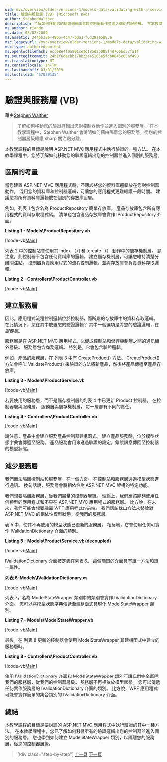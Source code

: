 ```yaml
---
uid: mvc/overview/older-versions-1/models-data/validating-with-a-service-layer-vb
title: 驗證與服務層 (VB) |Microsoft Docs
author: StephenWalther
description: 了解如何移動您的驗證邏輯出您對控制器動作並進入個別的服務層。 在本教學課程中，Stephen walther 將說明如何您...
ms.author: riande
ms.date: 03/02/2009
ms.assetid: 344bb38e-4965-4c47-bda1-f6d29ae5b83a
msc.legacyurl: /mvc/overview/older-versions-1/models-data/validating-with-a-service-layer-vb
msc.type: authoredcontent
ms.openlocfilehash: ecce8e4f0a901ce8c185d2b085f4d706bd57fa1f
ms.sourcegitcommit: 24b1f6decbb17bb22a45166e5fdb0845c65af498
ms.translationtype: MT
ms.contentlocale: zh-TW
ms.lasthandoff: 03/01/2019
ms.locfileid: "57029135"
---
```

<a name="validating-with-a-service-layer-vb"></a>驗證與服務層 (VB)
====================
藉由[Stephen Walther](https://github.com/StephenWalther)

> 了解如何移動您的驗證邏輯出您對控制器動作並進入個別的服務層。 在本教學課程中，Stephen Walther 會說明如何藉由隔離您的服務層，從您的控制器層級維護 sharp 關注點分離。


本教學課程的目標是說明 ASP.NET MVC 應用程式中執行驗證的一種方法。 在本教學課程中，您將了解如何移動您的驗證邏輯出您的控制器並進入個別的服務層。

## <a name="separating-concerns"></a>區隔的考量

當您建置 ASP.NET MVC 應用程式時，不應該將您的資料庫邏輯放在您對控制器動作。 混用您的資料庫和控制器邏輯，可讓您的應用程式更難維護一段時間。 建議您將所有資料庫邏輯放在個別的存放庫圖層。

例如，列表 1 包含名為 ProductRepository 簡單存放庫。 產品存放庫包含所有應用程式的資料存取程式碼。 清單也包含產品存放庫會實作 IProductRepository 介面。

**Listing 1 - Models\ProductRepository.vb**

[!code-vb[Main](validating-with-a-service-layer-vb/samples/sample1.vb)]

列表 2 中的控制站會使用其 index （）] 和 [create （） 動作中的儲存機制層。 請注意，此控制器不包含任何資料庫的邏輯。 建立儲存機制層，可讓您維持清楚分離關注點。 控制器負責應用程式的流程控制邏輯，並將存放庫會負責資料存取邏輯。

**Listing 2 - Controllers\ProductController.vb**

[!code-vb[Main](validating-with-a-service-layer-vb/samples/sample2.vb)]

## <a name="creating-a-service-layer"></a>建立服務層

因此，應用程式流程控制邏輯位於控制器，而所屬的存放庫中的資料存取邏輯。 在此情況下，您在其中放置您的驗證邏輯？ 其中一個選項是將您的驗證邏輯，在*服務層*。

服務層是在 ASP.NET MVC 應用程式，以促成控制站和儲存機制層之間的通訊額外層級。 服務層包含商務邏輯。 特別是，它會包含驗證邏輯。

例如，產品的服務層，在 列表 3 中有 CreateProduct() 方法。 CreateProduct() 方法會呼叫 ValidateProduct() 来驗證的方法將新產品，然後將產品傳遞至產品存放庫。

**Listing 3 - Models\ProductService.vb**

[!code-vb[Main](validating-with-a-service-layer-vb/samples/sample3.vb)]

若要使用的服務層，而不是儲存機制層的列表 4 中已更新 Product 控制器。 在控制器層與服務層。 服務層與儲存機制層。 每一層都有不同的責任。

**Listing 4 - Controllers\ProductController.vb**

[!code-vb[Main](validating-with-a-service-layer-vb/samples/sample4.vb)]

請注意，產品中會建立服務產品控制器建構函式。 建立產品服務時，位於模型狀態字典會傳遞至服務。 產品服務會用來通過驗證的設定，錯誤訊息傳回至控制器的模型狀態。

## <a name="decoupling-the-service-layer"></a>減少服務層

我們無法隔離控制站和服務層，在一個方面。 在控制站和服務層透過模型狀態進行通訊。 換句話說，服務層會將相依性對 ASP.NET MVC 架構的特定功能。

我們想要隔離服務層，從我們盡量的控制器層級。 理論上，我們應該能夠使用任何類型的應用程式和不只在 ASP.NET MVC 應用程式的服務層。 比方說，在未來，我們可能會想要建置 WPF 應用程式的前端。 我們應該找出方法來移除對 ASP.NET MVC 的相依性模型狀態，從我們的服務層。

表 5 中，使其不再使用的模型狀態已更新的服務層。 相反地，它會使用任何可實作 IValidationDictionary 介面的類別。

**Listing 5 - Models\ProductService.vb (decoupled)**

[!code-vb[Main](validating-with-a-service-layer-vb/samples/sample5.vb)]

IValidationDictionary 介面被定義在列表 6。 這個簡單的介面具有單一方法和單一屬性。

**列表 6-Models\IValidationDictionary.cs**

[!code-vb[Main](validating-with-a-service-layer-vb/samples/sample6.vb)]

列表 7，名為 ModelStateWrapper 類別中的類別會實作 IValidationDictionary 介面。 您可以將模型狀態字典傳遞至建構函式具現化 ModelStateWrapper 類別。

**Listing 7 - Models\ModelStateWrapper.vb**

[!code-vb[Main](validating-with-a-service-layer-vb/samples/sample7.vb)]

最後，在 列表 8 更新的控制器會使用 ModelStateWrapper 其建構函式中建立的服務層時。

**Listing 8 - Controllers\ProductController.vb**

[!code-vb[Main](validating-with-a-service-layer-vb/samples/sample8.vb)]

使用 IValidationDictionary 介面和 ModelStateWrapper 類別可讓我們完全區隔我們的服務層，從我們的控制器層級。 服務層不再相依於模型狀態。 您可以傳遞任何實作服務層的 IValidationDictionary 介面的類別。 比方說，WPF 應用程式可能會實作簡單的集合類別的 IValidationDictionary 介面。

## <a name="summary"></a>總結

本教學課程的目標是要討論的 ASP.NET MVC 應用程式中執行驗證的其中一種方法。 在本教學課程中，您已了解如何移動所有的驗證邏輯出您的控制器並進入個別的服務層。 您也學到如何建立 ModelStateWrapper 類別，以隔離您的服務層，從您的控制器層級。

> [!div class="step-by-step"]
> [上一頁](validating-with-the-idataerrorinfo-interface-vb.md)
> [下一頁](validation-with-the-data-annotation-validators-vb.md)
